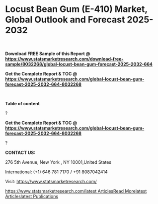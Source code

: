 <h1>Locust Bean Gum (E-410) Market, Global Outlook and Forecast 2025-2032</h1><br/><p><strong>Download FREE Sample of this Report @ <a href="https://www.statsmarketresearch.com/download-free-sample/8032268/global-locust-bean-gum-forecast-2025-2032-664">https://www.statsmarketresearch.com/download-free-sample/8032268/global-locust-bean-gum-forecast-2025-2032-664</a></strong></p>
 
 
 
 <div><b>Get the Complete Report & TOC @ <a href="https://www.statsmarketresearch.com/global-locust-bean-gum-forecast-2025-2032-664-8032268">https://www.statsmarketresearch.com/global-locust-bean-gum-forecast-2025-2032-664-8032268</a></b></div>
 
 
 
 <p><br />
 
 <b>Table of content</b></p>
 
 
 
 <p>? </p>
 
 
 
 <div><b>Get the Complete Report & TOC @ <a href="https://www.statsmarketresearch.com/global-locust-bean-gum-forecast-2025-2032-664-8032268">https://www.statsmarketresearch.com/global-locust-bean-gum-forecast-2025-2032-664-8032268</a></b></div>
 
 
 
 <p>? </p>
 
 
 
 <p><b>CONTACT US:</b><br />
 
 276 5th Avenue, New York , NY 10001,United States<br />
 
 International: (+1) 646 781 7170 / +91 8087042414<br />
 
 Visit: <a href="https://www.statsmarketresearch.com/">https://www.statsmarketresearch.com/</a><br />
 
 <a href="https://gyeongbokgung.com">https://www.statsmarketresearch.com/</a><a href="https://hallyeomaritime.com">latest Articles</a><a href="https://jingwansa.com">Read More</a><a href="https://nguoiviet.jp/">latest Articles</a><a href="https://www.intelmarketresearch.com/">latest Publications</a></p>